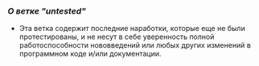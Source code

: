 ### *О ветке "untested"*
- Эта ветка содержит последние наработки, которые еще не были протестированы, и не несут в себе уверенность полной работоспособности нововведений или любых других изменений в программном коде и/или документации.
